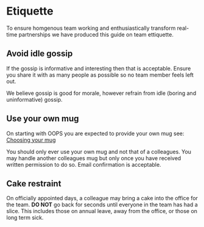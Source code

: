 # Etiquette

To ensure homgenous team working and enthusiastically transform real-time partnerships we have produced this guide on team ettiquette.

## Avoid idle gossip

If the gossip is informative and interesting then that is acceptable. Ensure you share it with as many people as possible so no team member feels left out.

We believe gossip is good for morale, however refrain from idle (boring and uninformative) gossip.

## Use your own mug

On starting with OOPS you are expected to provide your own mug see: [Choosing your mug](/standards/choosing_your_mug.md) 

You should only ever use your own mug and not that of a colleagues. You may handle another colleagues mug but only once you have received written permission to do so. Email confirmation is acceptable.

## Cake restraint

On officially appointed days, a colleague may bring a cake into the office for the team. **DO NOT** go back for seconds until everyone in the team has had a slice. This includes those on annual leave, away from the office, or those on long term sick.
